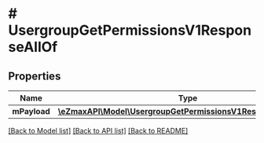 # # UsergroupGetPermissionsV1ResponseAllOf

## Properties

Name | Type | Description | Notes
------------ | ------------- | ------------- | -------------
**mPayload** | [**\eZmaxAPI\Model\UsergroupGetPermissionsV1ResponseMPayload**](UsergroupGetPermissionsV1ResponseMPayload.md) |  |

[[Back to Model list]](../../README.md#models) [[Back to API list]](../../README.md#endpoints) [[Back to README]](../../README.md)

